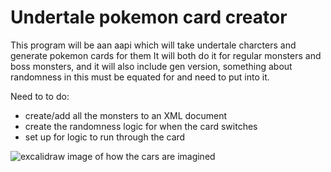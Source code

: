 # Undertale pokemon card creator

This program will be aan aapi which will take undertale charcters and generate pokemon cards for them It will both do it for regular monsters and boss monsters, and it will also include gen version,
something about randomness in this must be equated for and need to put into it.

Need to to do:

- create/add all the monsters to an XML document
- create the randomness logic for when the card switches
- set up for logic to run through the card

![excalidraw image of how the cars are imagined](/../undertale-api/images/image.png)
